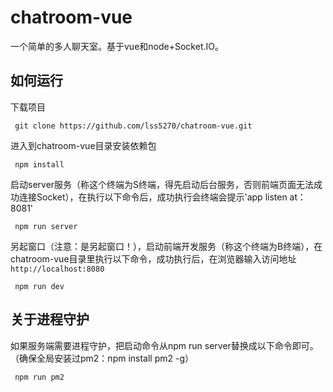 ﻿# chatroom-vue
一个简单的多人聊天室。基于vue和node+Socket.IO。
## 如何运行
下载项目
```
 git clone https://github.com/lss5270/chatroom-vue.git
```

进入到chatroom-vue目录安装依赖包
```
 npm install
```

启动server服务（称这个终端为S终端，得先启动后台服务，否则前端页面无法成功连接Socket），在执行以下命令后，成功执行会终端会提示'app listen at：8081'
```
 npm run server
```

另起窗口（注意：是另起窗口！），启动前端开发服务（称这个终端为B终端），在chatroom-vue目录里执行以下命令，成功执行后，在浏览器输入访问地址`http://localhost:8080`
```
 npm run dev
```
## 关于进程守护
如果服务端需要进程守护，把启动命令从npm run server替换成以下命令即可。（确保全局安装过pm2：npm install pm2 -g）
```
 npm run pm2
```


